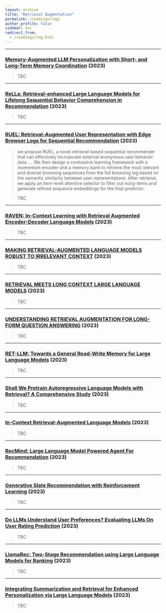 ```yaml
---
layout: archive
title: "Retrieval Augmentation"
permalink: /readings/rag/
author_profile: false
sidebar: toc
redirect_from:
  - /readings/rag.html
---
```


---
### [Memory-Augmented LLM Personalization with Short- and Long-Term Memory Coordination](https://arxiv.org/pdf/2309.11696.pdf) (2023)

> TBC

---
### [ReLLa: Retrieval-enhanced Large Language Models for Lifelong Sequential Behavior Comprehension in Recommendation](https://arxiv.org/pdf/2308.11131.pdf) (2023)

> TBC

---
### [RUEL: Retrieval-Augmented User Representation with Edge Browser Logs for Sequential Recommendation](https://paperswithcode.com/paper/ruel-retrieval-augmented-user-representation) (2023)

> we propose RUEL, a novel retrieval-based sequential recommender that can effectively incorporate external anonymous user behavior data.
...
We then design a contrastive learning framework with a momentum encoder and a memory bank to retrieve the most relevant and diverse browsing sequences from the full browsing log based on the semantic similarity between user representations. After retrieval, we apply an item-level attentive selector to filter out noisy items and generate refined sequence embeddings for the final predictor. 

> TBC


---
### [RAVEN: In-Context Learning with Retrieval Augmented Encoder-Decoder Language Models](https://arxiv.org/pdf/2308.07922.pdf) (2023)

> TBC

---
### [MAKING RETRIEVAL-AUGMENTED LANGUAGE MODELS ROBUST TO IRRELEVANT CONTEXT](https://arxiv.org/pdf/2310.01558v1.pdf) (2023)

> TBC

---
### [RETRIEVAL MEETS LONG CONTEXT LARGE LANGUAGE MODELS](https://arxiv.org/pdf/2310.03025.pdf) (2023)

> TBC


---
### [UNDERSTANDING RETRIEVAL AUGMENTATION FOR LONG-FORM QUESTION ANSWERING](https://arxiv.org/pdf/2310.12150.pdf) (2023)

> TBC


---
### [RET-LLM: Towards a General Read-Write Memory for Large Language Models](https://arxiv.org/pdf/2305.14322.pdf) (2023)

> TBC


---
### [Shall We Pretrain Autoregressive Language Models with Retrieval? A Comprehensive Study](https://arxiv.org/pdf/2304.06762.pdf) (2023)

> TBC


---
### [In-Context Retrieval-Augmented Language Models](https://uploads-ssl.webflow.com/60fd4503684b466578c0d307/63c6c20dec4479564db21819_NEW_In_Context_Retrieval_Augmented_Language_Models.pdf) (2023)

> TBC


---
### [RecMind: Large Language Model Powered Agent For Recommendation](https://arxiv.org/pdf/2308.14296.pdf) (2023)

> TBC


---
### [Generative Slate Recommendation with Reinforcement Learning](https://arxiv.org/pdf/2301.08632.pdf) (2023)

> TBC


---
### [Do LLMs Understand User Preferences? Evaluating LLMs On User Rating Prediction](https://arxiv.org/pdf/2305.06474.pdf) (2023)

> TBC


---
### [LlamaRec: Two-Stage Recommendation using Large Language Models for Ranking](https://arxiv.org/pdf/2311.02089.pdf) (2023)

> TBC


---
### [Integrating Summarization and Retrieval for Enhanced Personalization via Large Language Models](https://arxiv.org/pdf/2310.20081v1.pdf) (2023)

> TBC


<!-- ---
### []() ()

> TBC-->

<!-- ---
### []() ()

> TBC-->

<!-- ---
### []() ()

> TBC-->

